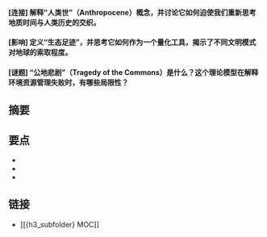 #### [连接] 解释“人类世”（Anthropocene）概念，并讨论它如何迫使我们重新思考地质时间与人类历史的交织。


#### [影响] 定义“生态足迹”，并思考它如何作为一个量化工具，揭示了不同文明模式对地球的索取程度。


#### [谜题] “公地悲剧”（Tragedy of the Commons）是什么？这个理论模型在解释环境资源管理失败时，有哪些局限性？


## 摘要


## 要点

- 
- 
- 

## 链接

- [[{h3_subfolder} MOC]]
